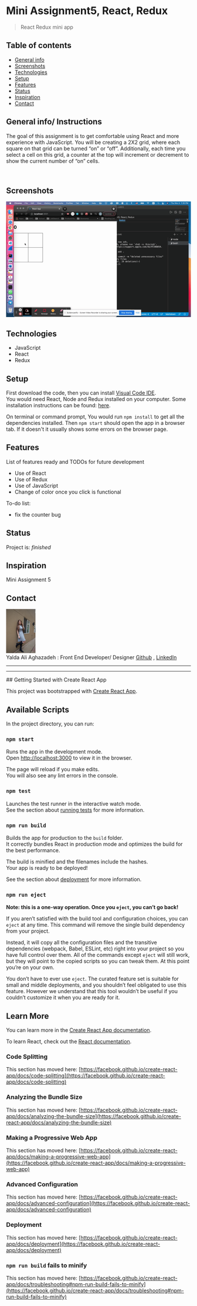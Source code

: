 # Mini Assignment5, React, Redux
> React Redux mini app

## Table of contents
* [General info](#general-info)
* [Screenshots](#screenshots)
* [Technologies](#technologies)
* [Setup](#setup)
* [Features](#features)
* [Status](#status)
* [Inspiration](#inspiration)
* [Contact](#contact)

## General info/ Instructions
The goal of this assignment is to get comfortable using React and more experience with JavaScript.  You will be creating a 2X2 grid, where each square on that grid can be turned “on” or “off”.  Additionally, each time you select a cell on this grid, a counter at the top will increment or decrement to show the current number of “on” cells.  

<br>


## Screenshots
![Gif](./assets/gif1.gif)

## Technologies
* JavaScript
* React
* Redux

## Setup
First download the code, then you can install [Visual Code IDE](https://code.visualstudio.com/download).
<br>
You would need React, Node and Redux installed on your computer. Some installation instructions can be found: [here](https://reactjs.org/docs/create-a-new-react-app.html).
<br>

On terminal or command prompt, You would run ```npm install``` to get all the dependencies installed. Then ```npm start``` should open the app in a browser tab. If it doesn't it usually shows some errors on the browser page. 


## Features
List of features ready and TODOs for future development
* Use of React
* Use of Redux
* Use of JavaScript
* Change of color once you click is functional



To-do list:
* fix the counter bug


## Status
Project is: _finished_

## Inspiration
Mini Assignment 5

## Contact
<img src="./assets/pic1.png" width="80px"> <br>
Yalda Ali Aghazadeh : Front End Developer/ Designer
[Github](https://github.com/zahraaliaghazadeh) ,
[LinkedIn](www.linkedin.com/in/zahraaliaghazadeh)



<hr>
<hr>
## Getting Started with Create React App

This project was bootstrapped with [Create React App](https://github.com/facebook/create-react-app).

## Available Scripts

In the project directory, you can run:

### `npm start`

Runs the app in the development mode.\
Open [http://localhost:3000](http://localhost:3000) to view it in the browser.

The page will reload if you make edits.\
You will also see any lint errors in the console.

### `npm test`

Launches the test runner in the interactive watch mode.\
See the section about [running tests](https://facebook.github.io/create-react-app/docs/running-tests) for more information.

### `npm run build`

Builds the app for production to the `build` folder.\
It correctly bundles React in production mode and optimizes the build for the best performance.

The build is minified and the filenames include the hashes.\
Your app is ready to be deployed!

See the section about [deployment](https://facebook.github.io/create-react-app/docs/deployment) for more information.

### `npm run eject`

**Note: this is a one-way operation. Once you `eject`, you can’t go back!**

If you aren’t satisfied with the build tool and configuration choices, you can `eject` at any time. This command will remove the single build dependency from your project.

Instead, it will copy all the configuration files and the transitive dependencies (webpack, Babel, ESLint, etc) right into your project so you have full control over them. All of the commands except `eject` will still work, but they will point to the copied scripts so you can tweak them. At this point you’re on your own.

You don’t have to ever use `eject`. The curated feature set is suitable for small and middle deployments, and you shouldn’t feel obligated to use this feature. However we understand that this tool wouldn’t be useful if you couldn’t customize it when you are ready for it.

## Learn More

You can learn more in the [Create React App documentation](https://facebook.github.io/create-react-app/docs/getting-started).

To learn React, check out the [React documentation](https://reactjs.org/).

### Code Splitting

This section has moved here: [https://facebook.github.io/create-react-app/docs/code-splitting](https://facebook.github.io/create-react-app/docs/code-splitting)

### Analyzing the Bundle Size

This section has moved here: [https://facebook.github.io/create-react-app/docs/analyzing-the-bundle-size](https://facebook.github.io/create-react-app/docs/analyzing-the-bundle-size)

### Making a Progressive Web App

This section has moved here: [https://facebook.github.io/create-react-app/docs/making-a-progressive-web-app](https://facebook.github.io/create-react-app/docs/making-a-progressive-web-app)

### Advanced Configuration

This section has moved here: [https://facebook.github.io/create-react-app/docs/advanced-configuration](https://facebook.github.io/create-react-app/docs/advanced-configuration)

### Deployment

This section has moved here: [https://facebook.github.io/create-react-app/docs/deployment](https://facebook.github.io/create-react-app/docs/deployment)

### `npm run build` fails to minify

This section has moved here: [https://facebook.github.io/create-react-app/docs/troubleshooting#npm-run-build-fails-to-minify](https://facebook.github.io/create-react-app/docs/troubleshooting#npm-run-build-fails-to-minify)

